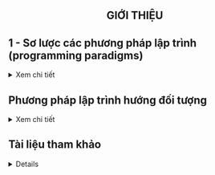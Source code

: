 <h2 align="center"> 
GIỚI THIỆU
</h2>

## 1 - Sơ lược các phương pháp lập trình (programming paradigms)
<details>
<summary>Xem chi tiết</summary>

- Các chương trình máy tính ngày càng trở nên đa dạng và phức tạp hơn, do đó cách tiếp cận lập trình cũng cần có sự cải tiến để đáp ứng yêu cầu. 
- Có thể chia ngôn ngữ lập trình thành hai nhóm chính (gọi là *"mô thức lập trình" (programming paradigms)* - có thể hiểu là phương pháp luận hay nguyên tắc chung cơ bản trong lập trình): 
    * [**Lập trình hướng mệnh lệnh (imperative programming)**](#imperative)
    * [**Lập trình khai báo (declarative programming)**](#declarative)

<img src="figs/programming-paradigms-2.png" alt="Programming paradigms" width="70%"> 

### **Lập trình hướng mệnh lệnh (Imperative Programming)** <a name="imperative">
- Nguyên lý lập trình mệnh lệnh là *ra lệnh máy tính thực hiện từng bước xử lý theo một trình tự xác định để đạt kết quả mong muốn - (how to do)*, tương đồng với cách máy tính thực hiện ở mức mã máy (machine code). 
- Các lệnh được cài đặt theo trình tự của giải thuật, vì thế kiểu lập trình này còn gọi là lập trình giải thuật (algorithmic programming). Hầu hết ngôn ngữ lập trình đều hỗ trợ kiểu lập trình này. 
- Các phương pháp lập trình cấu trúc (structured programming), lập trình hướng thủ tục (procedural programming), lập trình hướng đối tượng (object-oriented programming) đều thuộc mô thức lập trình hướng mệnh lệnh.

#### Lập trình cấu trúc (structured programming)
- Là phương pháp lập trình dựa trên cách tiếp cận từ trên xuống (top-down development), từ tổng quát đến chi tiết. Theo đó, chương trình được chia thành các khối chức năng, các chức năng này nếu cần lại được phân chia tiếp thành các khối chức năng nhỏ hơn, cho đến khi các chức năng nhỏ nhất đủ đơn giản để cài đặt thành các chương trình con (thủ tục/hàm).
- Chương trình là sự kết hợp của các cấu trúc điều khiển: tuần tự (sequence), chọn lựa (selection) và lặp (repetition).

#### Lập trình hướng thủ tục(procedural programming)
Lập trình hướng thủ tục là sự cải tiến của lập trình cấu trúc, với các mở rộng sau:
-  Mỗi chức năng ở từng lớp được tổ chức thành chương trình con.
- Chương trình con nhận dữ liệu vào thông qua truyền đối số, xử lý và trả về kết quả.
- Chương trình có tính module hóa cao.
- Dữ liệu và xử lý tách rời nhau.

### **Lập trình khai báo (Declarative Programming)** <a name="declarative">

Các ngôn ngữ lập trình khai báo diễn đạt các câu lệnh theo cách *yêu cầu máy tính phải làm gì (what to do)* để đạt được kết quả mà không cần quan tâm đến cách thức thực hiện chi tiết. Các phân hệ của lập trình khai báo gồm có: Lập trình logic (như Prolog), hướng chức năng (như Haskell, Scala, F#), ngôn ngữ chuyên dụng (domain-specific) như SQL, HTML.
   
</details>

## Phương pháp lập trình hướng đối tượng
<details>
<summary>Xem chi tiết</summary>

### Bài toán ví dụ
Để minh họa các cách tiếp cận lập trình, ta xét bài toán - đã đơn giản hóa - sau đây:

Một trường học cần xây dựng phần mềm quản lý đào tạo. Hệ thống này quản lý dữ liệu của sinh viên (Students), giảng viên (Lecturers), các môn học (Courses), và các kỳ thi (Exams). 
Phần mềm cần có các chức năng: thêm sinh viên (AddStudent), xóa sinh viên (RemoveStudent), dự thi (TakeExams), xem điểm (ViewGrades). 

Sau khi phân tích, mô hình hệ thống quản lý đào tạo được thiết kế theo sơ đồ sau:

<img src="figs/academicsystem.PNG">

Hệ thống quản lý gồm có dữ liệu (data) và các chức năng (functions) thao tác trên dữ liệu. Trong đó, đường nét đứt thể hiện sự phụ thuộc của một tập dữ liệu vào một tập dữ liệu khác; chẳng hạn, mỗi sinh viên học nhiều môn học, mỗi môn học lại có nhiều sinh viên. Đường mũi tên thể hiện sự tác động của các chức năng lên một hoặc một số tập dữ liệu; ví dụ, chức năng thêm sinh viên (AddStudent) sẽ thay đổi nội dung của tập dữ liệu sinh viên (Students), còn chức năng dự thi (TakeExams) cần truy cập dữ liệu của cả sinh viên và kỳ thi (Exams). 

Theo cách tiếp cận lập trình hướng thủ tục/cấu trúc, mỗi chức năng được tổ chức thành một chương trình con (hàm) tương ứng. Các hàm thực hiện xử lý dữ liệu thông qua truyền tham số và trả về kết quả cho lời gọi hàm. 

Xét vài tình huống sau:
- *Tình huống 1*: Giả sử dữ liệu đang lưu trữ năm sinh là số có 2 chữ số, cần chuyển đổi thành số có 4 chữ số (ví dụ: 97 -> 1997), thì giải quyết thế nào?

Giải pháp hiển nhiên là cần thay đổi trường dữ liệu ngày sinh của sinh viên và giảng viên thành số có 4 chữ số. Khi đó, tất cả các hàm có tác động lên sinh viên và giảng viên sẽ không hoạt động được, trừ khi phải chỉnh sửa lại mã nguồn. Bên cạnh đó, tập dữ liệu sinh viên có mối quan hệ phụ thuộc với các tập dữ liệu khác, vì thế việc thay đổi này có thể gây ra lỗi cho hệ thống.

- *Tình huống 2*: Hệ thống cần quản lý thêm một thành phần dữ liệu mới là sinh viên hệ vừa làm vừa học, vậy cần giải quyết thế nào?

Với phương pháp lập trình cấu trúc, cần thiết kế lại mô hình dữ liệu để bổ sung tập dữ liệu sinh viên vừa làm vừa học, sau đó viết các hàm xử lý tương ứng với mỗi chức năng cần có với tập dữ liệu mới này. 

Các tình huống trên cho thấy nhược điểm của phương pháp lập trình cấu trúc khi giải quyết những bài toán phức tạp. Khi đó, việc bảo trì, nâng cấp hay mở rộng trở nên rất khó khăn. Đồng thời, khả năng *tái sử dụng mã nguồn* và *sự che chắn dữ liệu* cũng rất hạn chế.

### Cách tiếp cận hướng đối tượng
- Xem phần mềm là tập hợp các đối tượng tương tác với nhau.
- Mỗi đối tượng là sự đóng gói hai thành phần:
    * Thuộc tính (properties): Là các thông tin mô tả đối tượng.
    * Phương thức (methods): Là các hành vi (behaviours) mà đối tượng có thể thực hiện.
- Đối tượng = Thuộc tính + Phương thức

</details>

## Tài liệu tham khảo 
<details>
<summary>Xem chi tiết</summary>

#### Lectures on High-performance Computing for Economists, University of Pennsylvania, 2020
#### [Programming Languages, Stanford University, 2018](https://web.stanford.edu/class/cs106e/lectureNotes/L14NProgrammingLanguages.pdf)
#### Object Oriented Analysis and Design using the UML
#### Giáo trình Kỹ thuật lập trình, Nguyễn Đức Thuần, Trường đại học Nha Trang, 2020

</details>



